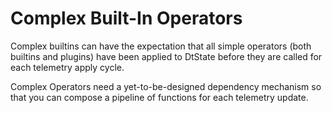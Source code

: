 # Complex Built-In Operators

Complex builtins can have the expectation that
all simple operators (both builtins and plugins)
have been applied to DtState before they are
called for each telemetry apply cycle.

Complex Operators need a yet-to-be-designed
dependency mechanism so that you can compose
a pipeline of functions for each telemetry
update.